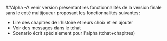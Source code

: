 ##Alpha -A venir
version présentant les fonctionnalités de la version finale sans le coté multijoueur proposant les fonctionnalités suivantes:
* Lire des chapitres de l'histoire et leurs choix et en ajouter
* Voir des messages dans le tchat
* Scenario écrit spécialement pour l'alpha (tchat+chapitres)
